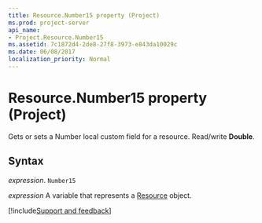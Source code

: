 ```yaml
---
title: Resource.Number15 property (Project)
ms.prod: project-server
api_name:
- Project.Resource.Number15
ms.assetid: 7c1872d4-2de8-27f8-3973-e843da10029c
ms.date: 06/08/2017
localization_priority: Normal
---
```



# Resource.Number15 property (Project)

Gets or sets a Number local custom field for a resource. Read/write  **Double**.


## Syntax

_expression_. `Number15`

_expression_ A variable that represents a [Resource](./Project.Resource.md) object.

[!include[Support and feedback](~/includes/feedback-boilerplate.md)]